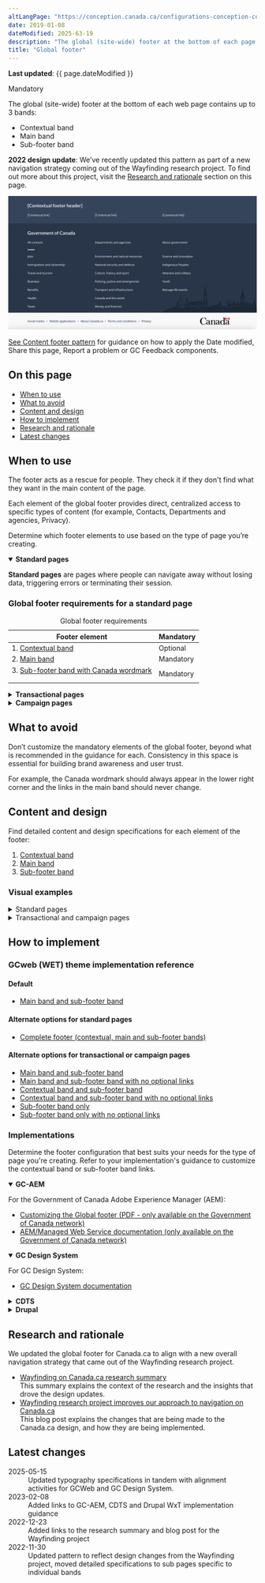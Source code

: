 ```yaml
---
altLangPage: "https://conception.canada.ca/configurations-conception-communes/pied-page.html"
date: 2019-01-08
dateModified: 2025-63-19
description: "The global (site-wide) footer at the bottom of each page. It includes the main band, contextual band and sub-footer band. This is a mandatory pattern with optional elements."
title: "Global footer"
---
```

<p><strong>Last updated</strong>: {{ page.dateModified }}</p>
<p><span class="label label-danger">Mandatory</span></p>
<p>The global (site-wide) footer at the bottom of each web page contains up to 3 bands:</p>
<ul>
  <li>Contextual band</li>
  <li>Main band</li>
  <li>Sub-footer band</li>
</ul>
<p><strong>2022 design update</strong>: We’ve recently updated this pattern as part of a new navigation strategy coming
  out of the Wayfinding research project. To find out more about this project, visit the <a href="#research">Research and rationale</a> section on this page.</p>
<!--<a href="">Blog post link</a>-->
<div class="pattern-demo mrgn-tp-lg mrgn-bttm-xl"><img src="../images/footer-en-crop.png" class="img-responsive" alt=""> </div>
<p><a href="site-footer-content.html">See Content footer pattern</a> for guidance on how to apply the Date modified, Share this page, Report a problem or GC Feedback components.</p>
<section>
  <h2>On this page</h2>
  <ul>
    <li><a href="#use">When to use</a></li>
    <li><a href="#avoid">What to avoid</a></li>
    <li><a href="#design">Content and design</a></li>
    <li><a href="#implement">How to implement</a></li>
    <li><a href="#research">Research and rationale</a></li>
    <li><a href="#latest">Latest changes</a></li>
  </ul>
</section>
<section>
  <h2 id="use">When to use</h2>
  <p>The footer acts as a rescue for people. They check it if they don't find what they want in the main content of the page.</p>
  <p>Each element of the global footer provides direct, centralized access to specific types of content (for example, Contacts, Departments and agencies, Privacy).</p>
  <p>Determine which footer elements to use based on the type of page you’re creating.</p>
  <div class="wb-tabs">
    <div class="tabpanels">
      <details id="001" open="open">
        <summary><strong>Standard pages</strong></summary>
        <div class="col-md-9">
          <p class="mrgn-tp-lg"><strong>Standard pages</strong> are pages where people can navigate away without losing data, triggering errors or terminating their session.</p>
        </div>
        <div class="col-md-12">
          <h3>Global footer requirements for a standard page</h3>
          <div class="panel panel-default mrgn-tp-md">
            <table class="table table-striped table-condensed" id="mandatory-01" aria-live="polite">
              <caption class="wb-inv">
              Global footer requirements
              </caption>
              <thead>
                <tr>
                  <th class="col-md-4">Footer element</th>
                  <th class="col-md-3">Mandatory</th>
                </tr>
              </thead>
              <tbody>
                <tr>
                  <td>1. <a href="site-footer-contextual.html">Contextual band</a></td>
                  <td>Optional</td>
                </tr>
                <tr>
                  <td>2. <a href="site-footer-main.html">Main band</a></td>
                  <td><span class="far fa-check-circle text-success"></span><span class="wb-inv"> Mandatory</span></td>
                </tr>
                <tr>
                  <td>3. <a href="site-footer-sub.html">Sub-footer band with Canada wordmark
                    <p></p>
                    </a></td>
                  <td><span class="far fa-check-circle text-success"></span><span class="wb-inv"> Mandatory</span></td>
                </tr>
              </tbody>
            </table>
          </div>
        </div>
      </details>
      <details id="002">
        <summary><strong>Transactional pages</strong></summary>
        <div class="col-md-9">
          <p class="mrgn-tp-lg"><strong>Transactional pages</strong> are pages with an interaction task where people might lose data, trigger errors, or terminate their session if they navigate away from the page.</p>
        </div>
        <div class="col-md-12">
          <h3>Global footer requirements for a transactional page</h3>
          <div class="panel panel-default mrgn-tp-md">
            <table class="table table-striped table-condensed" id="mandatory-02" aria-live="polite">
              <caption class="wb-inv">
              Global footer requirements
              </caption>
              <thead>
                <tr>
                  <th class="col-md-4">Footer element</th>
                  <th class="col-md-3">Mandatory</th>
                </tr>
              </thead>
              <tbody>
                <tr>
                  <td>1. <a href="site-footer-contextual.html">Contextual band</a></td>
                  <td>Optional</td>
                </tr>
                <tr>
                  <td>2. <a href="site-footer-main.html">Main band</a></td>
                  <td>Optional</td>
                </tr>
                <tr>
                  <td>3. <a href="site-footer-sub.html">Sub-footer band with Canada wordmark</a></td>
                  <td><span class="far fa-check-circle text-success"></span><span class="wb-inv"> Mandatory</span></td>
                </tr>
              </tbody>
            </table>
          </div>
        </div>
      </details>
      <details id="003">
        <summary><strong>Campaign pages</strong></summary>
        <div class="col-md-9">
          <p class="mrgn-tp-lg"><strong>Campaign pages</strong> are landing pages for external marketing or advertising
            campaigns. The flexibility in layout allows institutions to include elements of their external campaign in the page.</p>
        </div>
        <div class="col-md-12">
          <h3>Global footer requirements for a campaign page</h3>
          <div class="panel panel-default mrgn-tp-md">
            <table class="table table-striped table-condensed" id="mandatory-03" aria-live="polite">
              <caption class="wb-inv">
              Global footer requirements
              </caption>
              <thead>
                <tr>
                  <th class="col-md-4">Footer element</th>
                  <th class="col-md-3">Mandatory</th>
                </tr>
              </thead>
              <tbody>
                <tr>
                  <td>1. <a href="site-footer-contextual.html">Contextual band</a></td>
                  <td>Optional</td>
                </tr>
                <tr>
                  <td>2. <a href="site-footer-main.html">Main band</a></td>
                  <td>Optional</td>
                </tr>
                <tr>
                  <td>3. <a href="site-footer-sub.html">Sub-footer band with Canada wordmark</a></td>
                  <td><span class="far fa-check-circle text-success"></span><span class="wb-inv"> Mandatory</span></td>
                </tr>
              </tbody>
            </table>
          </div>
        </div>
      </details>
    </div>
  </div>
</section>
<section>
  <h2 id="avoid">What to avoid</h2>
  <p>Don’t customize the mandatory elements of the global footer, beyond what is recommended in the guidance for each. Consistency in this space is essential for building brand awareness and user trust.</p>
  <p>For example, the Canada wordmark should always appear in the lower right corner and the links in the main band should never change.</p>
</section>
<section>
  <h2 id="design">Content and design</h2>
  <p>Find detailed content and design specifications for each element of the footer:</p>
  <ol>
    <li><a href="site-footer-contextual.html">Contextual band</a></li>
    <li><a href="site-footer-main.html">Main band</a></li>
    <li><a href="site-footer-sub.html">Sub-footer band</a></li>
  </ol>
  <h3>Visual examples</h3>
  <details>
    <summary class="bg-info">Standard pages</summary>
    <div class="pattern-demo mrgn-tp-md mrgn-bttm-md">
      <figure class="mrgn-tp-md mrgn-bttm-lg">
        <figcaption><b>Global footer – large screen</b></figcaption>
        <img src="../images/footer-en.png" class="img-responsive"
				alt="Diagram of global footer for large screens. Text version below:">
        <details>
          <summary class="wb-toggle" data-toggle="{&quot;print&quot;:&quot;on&quot;}">Text version</summary>
          <p>On large screens the global footer includes 3 distinct bands of links. The first is the
            contextual band. It contains a title and 3 contextual links in a single row. The second is the main band. It’s arranged in 3 columns and contains links to
            “All contacts,” “Departments and agencies,” and “About government.” There is a small decorative line as a break before
            continuing with links to all themes and audiences. The sub-footer is at the bottom and contains links to “Social media,”
            “Mobile applications,” “About Canada.ca,” “Terms and conditions,” and “Privacy.” These are all aligned to the left in a single
            row. It also includes the Canada wordmark in the same row, aligned to the right.</p>
        </details>
      </figure>
    </div>
    <div class="pattern-demo mrgn-tp-md mrgn-tp-lg">
      <figure class="mrgn-tp-md mrgn-bttm-lg">
        <figcaption><b>Global footer – small screen</b></figcaption>
        <img src="../images/footer-mobile-en.png" class="img-responsive"
				alt="Diagram of global footer for small screens. Text version below:">
        <details>
          <summary class="wb-toggle" data-toggle="{&quot;print&quot;:&quot;on&quot;}">Text version</summary>
          <p>On small screens the global footer includes 3 distinct bands of links. The first is
            the contextual band. It contains a title and 3 contextual links in a single column. The second is the main band. It’s arranged in a single column and contains links
            to “All contacts,” “Departments and agencies,” and “About government.” There is a small decorative line as a break before
            continuing with links to all themes and audiences. The sub-footer is at the bottom and contains links to “Social media,”
            “Mobile applications,” “About Canada.ca,” “Terms and conditions,” and “Privacy,” arranged in 2 columns. Below these links is a final row with a “Top of page” link aligned to the left and the Canada wordmark aligned to the right.</p>
        </details>
      </figure>
    </div>
  </details>
  <details>
    <summary class="bg-info">Transactional and campaign pages</summary>
    <div class="pattern-demo mrgn-tp-md mrgn-bttm-md">
      <figure class="mrgn-tp-md mrgn-bttm-lg">
        <figcaption><b>Minimum global footer – large screen</b></figcaption>
        <img src="../images/footer-min-en.png" class="img-responsive"
					alt="Diagram of minimum global footer for large screens. Text version below:">
        <details>
          <summary class="wb-toggle" data-toggle="{&quot;print&quot;:&quot;on&quot;}">Text version</summary>
          <p>On large screens, the minimum global footer for transactional and campaign pages includes only the sub-footer band with links
            to “Terms and conditions” and “Privacy.” These are aligned to the left in a single row. It also
            includes the Canada wordmark in the same row, aligned to the right.</p>
        </details>
      </figure>
    </div>
    <div class="pattern-demo mrgn-tp-md mrgn-tp-lg">
      <figure class="mrgn-tp-md mrgn-bttm-lg">
        <figcaption><b>Minimum global footer – small screen</b></figcaption>
        <img src="../images/footer-min-mobile-en.png" class="img-responsive"
					alt="Diagram of minimum global footer for small screens. Text version below:">
        <details>
          <summary class="wb-toggle" data-toggle="{&quot;print&quot;:&quot;on&quot;}">Text version</summary>
          <p>On small screens, the minimum global footer for transactional and campaign pages includes only the sub-footer band, with
            links to “Terms and conditions” and “Privacy.” Below these links is a final row with a “Top of page”
            link, aligned to the left and the Canada wordmark aligned to the right.</p>
        </details>
      </figure>
    </div>
  </details>
</section>
<section>
  <h2 id="implement">How to implement</h2>
  <h3>GCweb (WET) theme implementation reference</h3>
  <h4>Default</h4>
  <ul>
    <li><a href="https://wet-boew.github.io/GCWeb/sites/footers/no-footer-contextual-en.html">Main band and sub-footer band</a></li>
  </ul>
  <h4>Alternate options for standard pages</h4>
  <ul>
    <li><a href="https://wet-boew.github.io/GCWeb/sites/footers/footers-en.html">Complete footer (contextual, main and sub-footer bands)</a></li>
  </ul>
  <h4>Alternate options for transactional or campaign pages</h4>
  <ul>
    <li><a href="https://wet-boew.github.io/GCWeb/sites/footers/no-footer-contextual-en.html">Main band and sub-footer band</a></li>
    <li><a href="https://wet-boew.github.io/GCWeb/sites/footers/only-footer-main-en.html">Main band and sub-footer band with no optional links</a></li>
    <li><a href="https://wet-boew.github.io/GCWeb/sites/footers/no-footer-main-en.html">Contextual band and sub-footer band</a></li>
    <li><a href="https://wet-boew.github.io/GCWeb/sites/footers/only-footer-contextual-en.html">Contextual band and sub-footer band with no optional links</a></li>
    <li><a href="https://wet-boew.github.io/GCWeb/sites/footers/only-footer-corporate-en.html">Sub-footer band only</a></li>
    <li><a href="https://wet-boew.github.io/GCWeb/sites/footers/no-footers-en.html">Sub-footer band only with no optional links</a></li>
  </ul>
</section>
<section>
  <h3>Implementations</h3>
  <p>Determine the footer configuration that best suits your needs for the type of page you're creating. Refer to your implementation's guidance to customize the contextual band or sub-footer band links.</p>
  <div class="wb-tabs mrgn-tp-lg">
    <div class="tabpanels">
      <details id="004" open="open">
        <summary><strong>GC-AEM</strong></summary>
        <p class="mrgn-tp-lg">For the Government of Canada Adobe Experience Manager (AEM):</p>
        <ul>
          <li><a href="https://www.gcpedia.gc.ca/gcwiki/images/2/22/AEM-6.5-Documentation-Unit_3-1-1-_Customizing_Global_Footer.pdf">Customizing the Global footer (PDF - only available on the Government of Canada network)</a></li>
          <li><a href="https://www.gcpedia.gc.ca/wiki/AEM_GC-specific_Documentation_6.5">AEM/Managed Web Service documentation (only available on the Government of Canada network)</a></li>
        </ul>
      </details>
      <details id="0041" open="open">
        <summary><strong>GC Design System</strong></summary>
        <p class="mrgn-tp-lg">For GC Design System:</p>
        <ul>
          <li><a href="https://design-system.alpha.canada.ca/en/components/footer/">GC Design System documentation</a></li>
        </ul>
      </details>
      <details id="005">
        <summary><strong>CDTS</strong></summary>
        <p class="mrgn-tp-lg">For the Centrally Deployed Templates Solution (CDTS):</p>
        <ul>
          <li><a href="https://cdts.service.canada.ca/app/cls/WET/gcweb/v4_0_47/cdts/samples/footer-en.html">Complete footer (contextual, main, sub-footer bands)</a></li>
          <li><a href="https://cenw-wscoe.github.io/sgdc-cdts/docs/index-en.html">CDTS documentation</a></li>
        </ul>
      </details>
      <details id="006">
        <summary><strong>Drupal</strong></summary>
        <p class="mrgn-tp-lg">For Drupal:</p>
        <ul>
          <li><a href="https://drupalwxt.github.io/">Drupal WxT documentation</a></li>
        </ul>
        <p>2023 footer update:</p>
        <ul>
          <li><a href="https://github.com/drupalwxt/wxt/releases/tag/4.4.1">Drupal WxT (4.4.1) release notes</a></li>
          <li><a href="https://drupalwxt.github.io/en/docs/general/update/">Drupal WxT update process</a></li>
        </ul>
      </details>
    </div>
  </div>
</section>
<section>
  <h2 id="research">Research and rationale</h2>
  <p>We updated the global footer for Canada.ca to align with a new overall navigation strategy that came out of the
    Wayfinding research project.</p>
  <ul>
    <li><a href="{{ site.url }}/research-summaries/wayfinding-on-canada-ca">Wayfinding on Canada.ca research summary</a><br>
      This summary explains the context of the research and the insights that drove the design updates.</li>
    <li><a href="https://blog.canada.ca/2022/12/21/wayfinding-research-project">Wayfinding research project improves our approach to navigation on Canada.ca</a><br>
      This blog post explains the changes that are being made to the Canada.ca design, and how they are being implemented.</li>
  </ul>
</section>
<section>
  <h2 id="latest">Latest changes</h2>
  <dl class="dl-horizontal">
    <dt>
      <time datetime="2025-05-15" class="link-muted">2025-05-15</time>
    </dt>
    <dd>Updated typography specifications in tandem with alignment activities for GCWeb and GC Design System.</dd>
    <dt>
      <time datetime="2023-02-08" class="link-muted">2023-02-08</time>
    </dt>
    <dd>Added links to GC-AEM, CDTS and Drupal WxT implementation guidance</dd>
    <dt>
      <time datetime="2022-12-23" class="link-muted">2022-12-23</time>
    </dt>
    <dd>Added links to the research summary and blog post for the Wayfinding project</dd>
    <dt>
      <time datetime="2022-11-30" class="link-muted">2022-11-30</time>
    </dt>
    <dd>Updated pattern to reflect design changes from the Wayfinding project, moved detailed specifications to sub pages specific to individual bands</dd>
  </dl>
</section>
